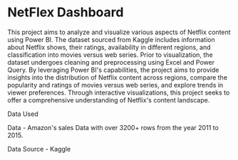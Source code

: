 # NetFlex Dashboard

This project aims to analyze and visualize various aspects of Netflix content using Power BI. The dataset sourced from Kaggle includes information about Netflix shows, their ratings, availability in different regions, and classification into movies versus web series. Prior to visualization, the dataset undergoes cleaning and preprocessing using Excel and Power Query. By leveraging Power BI's capabilities, the project aims to provide insights into the distribution of Netflix content across regions, compare the popularity and ratings of movies versus web series, and explore trends in viewer preferences. Through interactive visualizations, this project seeks to offer a comprehensive understanding of Netflix's content landscape.

Data Used

Data - Amazon's sales Data with over 3200+ rows from the year 2011 to 2015.

Data Source - Kaggle

